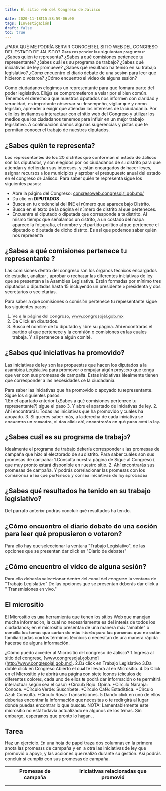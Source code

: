 ```yaml
---
title: El sitio web del Congreso de Jalisco

date: 2020-11-18T15:58:59-06:00
tags: [Investigación]
draft: false
toc: true
---
```

¿PARA QUÉ ME PODRÍA SERVIR CONOCER EL SITIO WEB DEL CONGRESO DEL ESTADO DE JALISCO?
Para responder las siguientes preguntas:
¿Sabes  quién te  representa?
¿Sabes a qué comisiones pertenece tu representante?
¿Sabes cuál es su programa de trabajo?
¿Sabes qué iniciativas de ley promueve?
¿Sabes qué resultado ha tenido en su trabajo legislativo?
¿Cómo encuentro el diario debate de una sesión para leer qué hicieron o votaron?
¿Cómo encuentro el video de alguna sesión?
<!--more-->

Como ciudadanos elegimos un representante para que formara parte del poder legislativo.   Ell@s se comprometieron a velar por el bien común.
Tenemos el derecho a que nuestros diputados nos informen con claridad y veracidad, es importante observar su desempeño, vigilar qué y cómo legislan, aprender a exigir que atiendan los intereses de la ciudadanía.
Por ello los invitamos a interactuar con el sitio web del Congreso y utilizar los medios que los ciudadanos tenemos para influir en un mejor trabajo legislativo.
A continuación damos algunas sugerencias y pistas que te permitan conocer el trabajo de nuestros diputados.
## ¿Sabes  quién te  representa?
Los representantes de los 20 distritos que conforman el estado de Jalisco son los diputados, y son elegidos por los ciudadanos de su distrito para que atiendan y defiendan sus intereses. y  están encargados de hacer leyes, asignar recursos a los municipios y aprobar el presupuesto anual del estado en el congreso de Jalisco.
Para saber quién te representa sigue los siguientes pasos:
* Abre la página del Congreso: [congresoweb.congresojal.gob.mx/](http://congresoweb.congresojal.gob.mx/)
* Da clic en **DIPUTADOS**
* Busca en tu credencial del INE el número que aparece bajo Distrito.
* Busca en el texto de la página el número de distrito al que perteneces.
* Encuentra el diputado o diputada que corresponde a tu distrito.
Al mismo tiempo que señalamos un distrito, a un costado del mapa aparece la fotografía, el nombre y el partido político al que pertenece el diputado o diputada de dicho distrito.  Es así que podemos saber quién nos representa
## ¿Sabes a qué comisiones pertenece tu representante ?
Las comisiones dentro del congreso son los órganos técnicos encargados de estudiar, analizar , aprobar o rechazar las diferentes iniciativas de ley que se presentan a la Asamblea Legislativa. Están formadas por mínimo tres diputados o diputadas hasta 15 incluyendo un presidente o presidenta y  dos secretarios o secretarias.
 
Para saber a qué comisiones o comisión pertenece tu representante sigue los siguientes pasos:
1. Ve a la página del congreso, www.congresojal.gob.mx 
2. Da Click en diputados.
3. Busca el nombre de tu  diputado y abre su página. Ahí encontrarás el partido al que pertenece y la comisión o comisiones en las cuales trabaja. Y sii pertenece a algún comité. 
## ¿Sabes qué iniciativas ha promovido?
Las iniciativas de ley son las propuestas que hacen los diputados a la asamblea Legislativa
para promover o empujar  algún proyecto que tenga que ver con sus promesas de campaña. Estas iniciativas idealmente tienen que corresponder a las necesidades de la ciudadanía. 

  Para saber las iniciativas que ha promovido o apoyado tu representante. Sigue los siguientes pasos:  
1.En el apartado anterior (¿Sabes a qué comisiones pertenece tu representante?) sigue el paso 3.  Y abre  el apartado de Iniciativas de ley.
2. Ahí encontrarás: Todas  las iniciativas que ha promovido y cuáles ha apoyado.
3. Si quieres saber más, a la derecha de cada iniciativa se encuentra un recuadro, si das click ahí, encontrarás en qué paso está la ley. 
## ¿Sabes cuál es su programa de trabajo?
Idealmente el programa de trabajo debería corresponder a las promesas de campaña que hizo  al electorado de su distrito. 
 Para saber cuáles son sus promesas de campaña:
 1.Consulta nuestra página de Sigue al Congreso ( que muy pronto estará disponible en nuestro sitio.
 2. Ahí encontrarás sus promesas de campaña. Y podrás correlacionar las promesas con los comisiones a las que pertenece y con las iniciativas de ley aprobadas

## ¿Sabes qué  resultados ha tenido en su trabajo legislativo?
Del párrafo anterior podrás concluir qué resultados ha tenido.

## ¿Cómo encuentro el diario debate de una sesión para leer qué propusieron o votaron?
Para ello hay que seleccionar la ventana "Trabajo Legislativo", de las opciones que se presentan dar click en  "Diario de debates"
## ¿Cómo encuentro el video de alguna sesión?
Para ello deberás seleccionar dentro del canal del congreso  la ventana de "Trabajo Legislativo" 
De las opciones que se presentan deberás  dar click a " Transmisiones en vivo."

## El micrositio
El Micrositio es una herramienta que tienen los sitios Web que manejan mucha información, la cual no necesariamente es del interés de todos los ciudadanos;  en el micrositio  presentan de una manera más "amable" o sencilla los temas que serían de más interés para las personas que no están familiarizadas con los términos técnicos o necesitan de una manera rápida hacerse de alguna información.

¿Cómo puedo acceder al Micrositio del congreso de Jalisco?
1.Ingresa al sitio del congreso, [www.congresojal.gob.mx](http://www.congresojal.gob.mx).
2.Da click  en Trabajo Legislativo
3.Da  doble click en Congreso Abierto el cual te llevará al  en Micrositio.
4.Da Click en el Micrositio y te abrirá una página con siete Iconos (círculos de diferentes colores, cada uno de ellos te podrá dar  información o te permitirá interactuar  según sea el caso)
*Círculo Rojo: Opina.
*Círculo Naranja: Conoce.
*Círculo Verde: Suscríbete.
*Círculo Café: Estadística.
*Circulo Azul: Consulta.
*Círculo Rosa: Transmisiones.
5.Dando click en uno de ellos deberías encontrar la información que necesitas o te redirigirá al lugar donde puedas encontrar lo que buscas.
NOTA: Lamentablemente este micrositio no está todavía actualizado en algunos de los temas. Sin embargo, esperamos que pronto lo hagan.                     .             
## Tarea
Haz un ejercicio. En una hoja de papel traza dos columnas en la primera anota las promesas de campaña y en la otra las iniciativas de ley que promovió o apoyó, y las acciones que realizó durante su gestión. Así podrás concluir si cumplió con sus promesas de campaña.
<table class="f5 w-100 mw8 center" cellspacing="0">
  <tr class="stripe-dark">
  <th class="pa3">
<b>Promesas de</b> <b>campaña</b>
  </th>
  <th class="pa3">
<b>Iniciativas relacionadas</b> <b>que promovió</b>
  </th>
  </tr>
  <tr class="stripe-dark">
  <td class="pa3">

  </td>
  <td class="pa3">

  </td>
  </tr>
  <tr class="stripe-dark">
  <td class="pa3">

  </td>
  <td class="pa3">

  </td>
  </tr>
</table>

